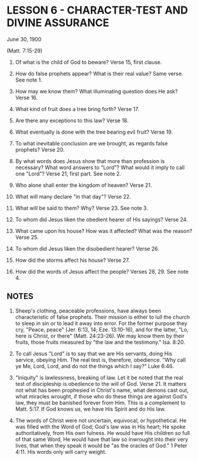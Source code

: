 # LESSON 6 - CHARACTER-TEST AND DIVINE ASSURANCE
June 30, 1900

(Matt. 7:15-29)

1. Of what is the child of God to beware? Verse 15, first clause.

2. How do false prophets appear? What is their real value? Same verse. See note 1.

3. How may we know them? What illuminating question does He ask? Verse 16.

4. What kind of fruit does a tree bring forth? Verse 17.

5. Are there any exceptions to this law? Verse 18.

6. What eventually is done with the tree bearing evil fruit? Verse 19.

7. To what inevitable conclusion are we brought, as regards false prophets? Verse 20.

8. By what words does Jesus show that more than profession is necessary? What word answers to "Lord"? What would it imply to call one "Lord"? Verse 21, first part. See note 2.

9. Who alone shall enter the kingdom of heaven? Verse 21.

10. What will many declare "in that day"? Verse 22.

11. What will be said to them? Why? Verse 23. See note 3.

12. To whom did Jesus liken the obedient hearer of His sayings? Verse 24.

13. What came upon his house? How was it affected? What was the reason? Verse 25.

14. To whom did Jesus liken the disobedient hearer? Verse 26.

15. How did the storms affect his house? Verse 27.

16. How did the words of Jesus affect the people? Verses 28, 29. See note 4.

## NOTES

1. Sheep's clothing, peaceable professions, have always been characteristic of false prophets. Their mission is either to lull the church to sleep in sin or to lead it away into error. For the former purpose they cry, "Peace, peace" (Jer. 6:13, 14; Eze. 13:10-16), and for the latter, "Lo, here is Christ, or there" (Matt. 24:23-26). We may know them by their fruits, those fruits measured by "the law and the testimony." Isa. 8:20.

2. To call Jesus "Lord" is to say that we are His servants, doing His service, obeying Him. The real test is, therefore, obedience. "Why call ye Me, Lord, Lord, and do not the things which I say?" Luke 6:46.

3. "Iniquity" is lawlessness, breaking of law. Let it be noted that the real test of discipleship is obedience to the will of God. Verse 21. It matters not what has been prophesied in Christ's name, what demons cast out, what miracles wrought, if those who do these things are against God's law, they must be banished forever from Him. This is a complement to Matt. 5:17. If God knows us, we have His Spirit and do His law.

4. The words of Christ were not uncertain, equivocal, or hypothetical. He was filled with the Word of God; God's law was in His heart; He spoke authoritatively, from His own fulness. He would have His children so full of that same Word, He would have that law so inwrought into their very lives, that when they speak it would be "as the oracles of God." 1 Peter 4:11. His words only will carry weight.